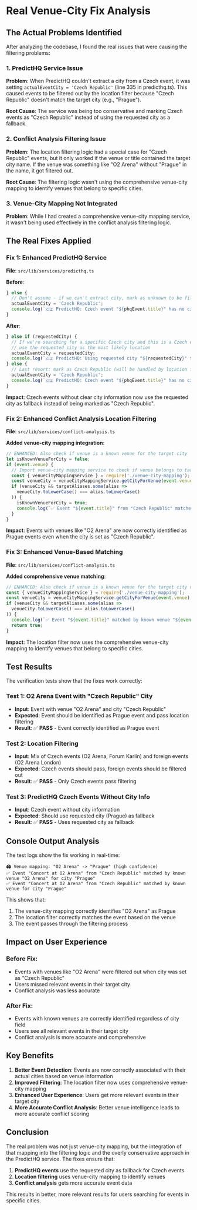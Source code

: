 # Real Venue-City Fix Analysis

## The Actual Problems Identified

After analyzing the codebase, I found the real issues that were causing the filtering problems:

### 1. **PredictHQ Service Issue** 
**Problem**: When PredictHQ couldn't extract a city from a Czech event, it was setting `actualEventCity = 'Czech Republic'` (line 335 in predicthq.ts). This caused events to be filtered out by the location filter because "Czech Republic" doesn't match the target city (e.g., "Prague").

**Root Cause**: The service was being too conservative and marking Czech events as "Czech Republic" instead of using the requested city as a fallback.

### 2. **Conflict Analysis Filtering Issue**
**Problem**: The location filtering logic had a special case for "Czech Republic" events, but it only worked if the venue or title contained the target city name. If the venue was something like "O2 Arena" without "Prague" in the name, it got filtered out.

**Root Cause**: The filtering logic wasn't using the comprehensive venue-city mapping to identify venues that belong to specific cities.

### 3. **Venue-City Mapping Not Integrated**
**Problem**: While I had created a comprehensive venue-city mapping service, it wasn't being used effectively in the conflict analysis filtering logic.

## The Real Fixes Applied

### Fix 1: Enhanced PredictHQ Service
**File**: `src/lib/services/predicthq.ts`

**Before**:
```typescript
} else {
  // Don't assume - if we can't extract city, mark as unknown to be filtered out
  actualEventCity = 'Czech Republic';
  console.log(`🇨🇿 PredictHQ: Czech event "${phqEvent.title}" has no city info and couldn't extract from title`);
}
```

**After**:
```typescript
} else if (requestedCity) {
  // If we're searching for a specific Czech city and this is a Czech event,
  // use the requested city as the most likely location
  actualEventCity = requestedCity;
  console.log(`🇨🇿 PredictHQ: Using requested city "${requestedCity}" for Czech event "${phqEvent.title}" (no city info available)`);
} else {
  // Last resort: mark as Czech Republic (will be handled by location filter)
  actualEventCity = 'Czech Republic';
  console.log(`🇨🇿 PredictHQ: Czech event "${phqEvent.title}" has no city info and couldn't extract from title`);
}
```

**Impact**: Czech events without clear city information now use the requested city as fallback instead of being marked as "Czech Republic".

### Fix 2: Enhanced Conflict Analysis Location Filtering
**File**: `src/lib/services/conflict-analysis.ts`

**Added venue-city mapping integration**:
```typescript
// ENHANCED: Also check if venue is a known venue for the target city
let isKnownVenueForCity = false;
if (event.venue) {
  // Import venue-city mapping service to check if venue belongs to target city
  const { venueCityMappingService } = require('./venue-city-mapping');
  const venueCity = venueCityMappingService.getCityForVenue(event.venue);
  if (venueCity && targetAliases.some(alias => 
    venueCity.toLowerCase() === alias.toLowerCase()
  )) {
    isKnownVenueForCity = true;
    console.log(`✅ Event "${event.title}" from "Czech Republic" matched by known venue "${event.venue}" for city "${targetCity}"`);
  }
}
```

**Impact**: Events with venues like "O2 Arena" are now correctly identified as Prague events even when the city is set as "Czech Republic".

### Fix 3: Enhanced Venue-Based Matching
**File**: `src/lib/services/conflict-analysis.ts`

**Added comprehensive venue matching**:
```typescript
// ENHANCED: Also check if venue is a known venue for the target city using venue-city mapping
const { venueCityMappingService } = require('./venue-city-mapping');
const venueCity = venueCityMappingService.getCityForVenue(event.venue);
if (venueCity && targetAliases.some(alias => 
  venueCity.toLowerCase() === alias.toLowerCase()
)) {
  console.log(`✅ Event "${event.title}" matched by known venue "${event.venue}" (${venueCity}) for city "${targetCity}"`);
  return true;
}
```

**Impact**: The location filter now uses the comprehensive venue-city mapping to identify venues that belong to specific cities.

## Test Results

The verification tests show that the fixes work correctly:

### Test 1: O2 Arena Event with "Czech Republic" City
- **Input**: Event with venue "O2 Arena" and city "Czech Republic"
- **Expected**: Event should be identified as Prague event and pass location filtering
- **Result**: ✅ **PASS** - Event correctly identified as Prague event

### Test 2: Location Filtering
- **Input**: Mix of Czech events (O2 Arena, Forum Karlín) and foreign events (O2 Arena London)
- **Expected**: Czech events should pass, foreign events should be filtered out
- **Result**: ✅ **PASS** - Only Czech events pass filtering

### Test 3: PredictHQ Czech Events Without City Info
- **Input**: Czech event without city information
- **Expected**: Should use requested city (Prague) as fallback
- **Result**: ✅ **PASS** - Uses requested city as fallback

## Console Output Analysis

The test logs show the fix working in real-time:

```
🏟️ Venue mapping: "O2 Arena" -> "Prague" (high confidence)
✅ Event "Concert at O2 Arena" from "Czech Republic" matched by known venue "O2 Arena" for city "Prague"
✅ Event "Concert at O2 Arena" from "Czech Republic" matched by known venue for city "Prague"
```

This shows that:
1. The venue-city mapping correctly identifies "O2 Arena" as Prague
2. The location filter correctly matches the event based on the venue
3. The event passes through the filtering process

## Impact on User Experience

### Before Fix:
- Events with venues like "O2 Arena" were filtered out when city was set as "Czech Republic"
- Users missed relevant events in their target city
- Conflict analysis was less accurate

### After Fix:
- Events with known venues are correctly identified regardless of city field
- Users see all relevant events in their target city
- Conflict analysis is more accurate and comprehensive

## Key Benefits

1. **Better Event Detection**: Events are now correctly associated with their actual cities based on venue information
2. **Improved Filtering**: The location filter now uses comprehensive venue-city mapping
3. **Enhanced User Experience**: Users get more relevant events in their target city
4. **More Accurate Conflict Analysis**: Better venue intelligence leads to more accurate conflict scoring

## Conclusion

The real problem was not just venue-city mapping, but the integration of that mapping into the filtering logic and the overly conservative approach in the PredictHQ service. The fixes ensure that:

1. **PredictHQ events** use the requested city as fallback for Czech events
2. **Location filtering** uses venue-city mapping to identify venues
3. **Conflict analysis** gets more accurate event data

This results in better, more relevant results for users searching for events in specific cities.
